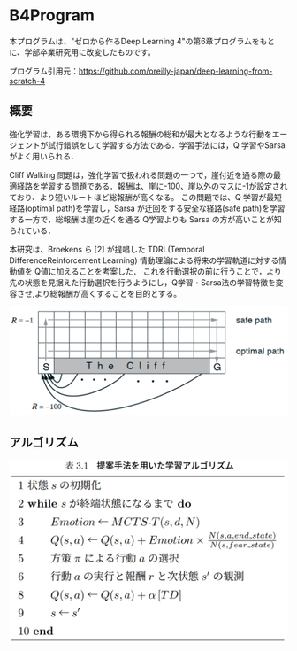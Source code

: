 # B4Program

本プログラムは、"ゼロから作るDeep Learning 4"の第6章プログラムをもとに、学部卒業研究用に改変したものです。

プログラム引用元：https://github.com/oreilly-japan/deep-learning-from-scratch-4

## 概要
強化学習は，ある環境下から得られる報酬の総和が最大となるような行動をエージェントが試行錯誤をして学習する方法である．学習手法には，Q 学習やSarsa がよく用いられる．

Cliff Walking 問題は，強化学習で扱われる問題の一つで，崖付近を通る際の最適経路を学習する問題である．報酬は、崖に-100、崖以外のマスに-1が設定されており、より短いルートほど総報酬が高くなる。
この問題では、Q 学習が最短経路(optimal path)を学習し，Sarsa が迂回をする安全な経路(safe path)を学習する一方で，総報酬は崖の近くを通る Q学習よりも Sarsa の方が高いことが知られている．

本研究は、Broekens ら [2] が提唱した TDRL(Temporal DifferenceReinforcement Learning) 情動理論による将来の学習軌道に対する情動値を Q値に加えることを考案した．
これを行動選択の前に行うことで，より先の状態を見据えた行動選択を行うようにし，Q学習・Sarsa法の学習特徴を変容させ,より総報酬が高くすることを目的とする。

![Cliff-Walking](https://github.com/tomytomy-johnson/B4Program/blob/main/ch06/graph/CliffWalking-1.png)

## アルゴリズム
![algorithm](https://github.com/tomytomy-johnson/B4Program/blob/main/algorithm.png)
